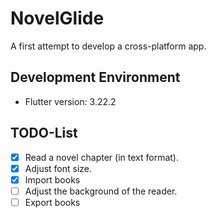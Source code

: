 # NovelGlide

A first attempt to develop a cross-platform app.

## Development Environment
- Flutter version: 3.22.2

## TODO-List
- [x] Read a novel chapter (in text format).
- [x] Adjust font size.
- [x] Import books
- [ ] Adjust the background of the reader.
- [ ] Export books
